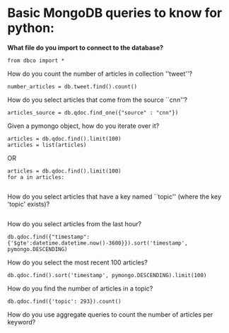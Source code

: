 # Basic MongoDB queries to know for python:

**What file do you import to connect to the database?**

```
from dbco import *
```

How do you count the number of articles in collection ''tweet''?
```
number_articles = db.tweet.find().count()
```

How do you select articles that come from the source ``cnn''?
```
articles_source = db.qdoc.find_one({"source" : "cnn"})
```

Given a pymongo object, how do you iterate over it?
```
articles = db.qdoc.find().limit(100)
articles = list(articles)

```
OR
```
articles = db.qdoc.find().limit(100)
for a in articles:
	
```

How do you select articles that have a key named ``topic'' (where the key 'topic' exists)?
```
```

How do you select articles from the last hour?
```
db.qdoc.find({"timestamp":{'$gte':datetime.datetime.now()-3600}}).sort('timestamp', pymongo.DESCENDING)
```

How do you select the most recent 100 articles?
```
db.qdoc.find().sort('timestamp', pymongo.DESCENDING).limit(100)
```

How do you find the number of articles in a topic?
```
db.qdoc.find({'topic': 293}).count()
```

How do you use aggregate queries to count the number of articles per keyword?